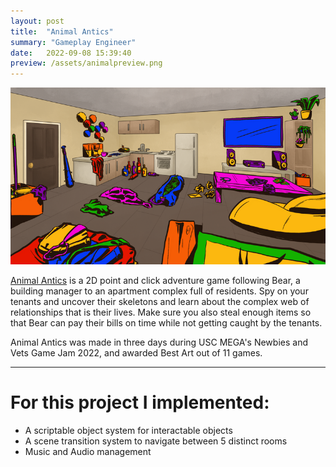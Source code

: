 ```yaml
---
layout: post
title:  "Animal Antics"
summary: "Gameplay Engineer"
date:   2022-09-08 15:39:40
preview: /assets/animalpreview.png
---
```


![Animal Antics](/assets/animalantics.png)

[Animal Antics](https://moosesabharwal.itch.io/animal-antics) is a 2D point and click adventure game following Bear, a building manager to an apartment complex full of residents. Spy on your tenants and uncover their skeletons and learn about the complex web of relationships that is their lives. Make sure you also steal enough items so that Bear can pay their bills on time while not getting caught by the tenants.

Animal Antics was made in three days during USC MEGA's Newbies and Vets Game Jam 2022, and awarded Best Art out of 11 games.

***

# For this project I implemented:
* A scriptable object system for interactable objects
* A scene transition system to navigate between 5 distinct rooms
* Music and Audio management